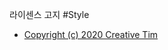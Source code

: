라이센스 고지
#Style
 * [Copyright (c) 2020 Creative Tim](https://github.com/creativetimofficial/argon-dashboard/blob/master/LICENSE.md)